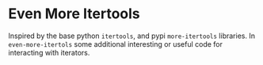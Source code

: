 # Even More Itertools

Inspired by the base python `itertools`, and pypi `more-itertools` libraries. In `even-more-itertols` some additional interesting or useful code for interacting with iterators.
